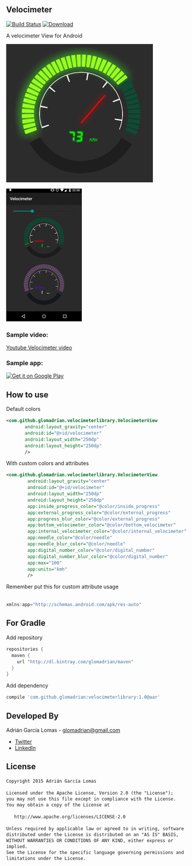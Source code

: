 Velocimeter
-----------------
[![Build Status](https://travis-ci.org/glomadrian/velocimeter-view.svg)](https://travis-ci.org/glomadrian/velocimeter-view) [ ![Download](https://api.bintray.com/packages/glomadrian/maven/velocimeterlibrary/images/download.svg) ](https://bintray.com/glomadrian/maven/velocimeterlibrary/_latestVersion)

A velocimeter View for Android


![Demo Screenshot][1]

![Demo Screenshot][2]

### Sample video:

[Youtube Velocimeter video](http://youtu.be/umTOKLu2syg)

### Sample app:

<a href="https://play.google.com/store/apps/details?id=com.github.glomadrian.velocimeter">
  <img alt="Get it on Google Play"
       src="https://developer.android.com/images/brand/en_generic_rgb_wo_60.png" />
</a>


How to use
----------

Default colors
```xml
<com.github.glomadrian.velocimeterlibrary.VelocimeterView
       android:layout_gravity="center"
       android:id="@+id/velocimeter"
       android:layout_width="250dp"
       android:layout_height="250dp"
       />
```

With custom colors and attributes
```xml
<com.github.glomadrian.velocimeterlibrary.VelocimeterView
        android:layout_gravity="center"
        android:id="@+id/velocimeter"
        android:layout_width="250dp"
        android:layout_height="250dp"
        app:inside_progress_color="@color/inside_progress"
        app:external_progress_color="@color/external_progress"
        app:progress_blur_color="@color/external_progress"
        app:bottom_velocimeter_color="@color/bottom_velocimeter"
        app:internal_velocimeter_color="@color/internal_velocimeter"
        app:needle_color="@color/needle"
        app:needle_blur_color="@color/needle"
        app:digital_number_color="@color/digital_number"
        app:digital_number_blur_color="@color/digital_number"
        app:max="100"
        app:units="kmh"
        />
```

Remember put this for custom attribute usage

```java

xmlns:app="http://schemas.android.com/apk/res-auto"

```


For Gradle
---------------------

Add repository

```groovy
repositories {
  maven {
    url "http://dl.bintray.com/glomadrian/maven"
  }
}
```
Add dependency
```groovy
compile 'com.github.glomadrian:velocimeterlibrary:1.0@aar'
```
Developed By
------------
Adrián García Lomas - <glomadrian@gmail.com>
* [Twitter](https://twitter.com/glomadrian)
* [LinkedIn](https://es.linkedin.com/in/glomadrian )

License
-------

    Copyright 2015 Adrián García Lomas

    Licensed under the Apache License, Version 2.0 (the "License");
    you may not use this file except in compliance with the License.
    You may obtain a copy of the License at

       http://www.apache.org/licenses/LICENSE-2.0

    Unless required by applicable law or agreed to in writing, software
    distributed under the License is distributed on an "AS IS" BASIS,
    WITHOUT WARRANTIES OR CONDITIONS OF ANY KIND, either express or implied.
    See the License for the specific language governing permissions and
    limitations under the License.

[1]: ./art/velocimeter.png
[2]: ./art/velocimeter.gif

